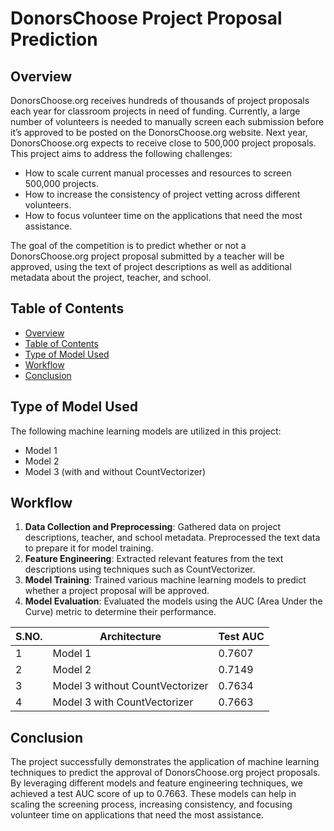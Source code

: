 # DonorsChoose Project Proposal Prediction

## Overview

DonorsChoose.org receives hundreds of thousands of project proposals each year for classroom projects in need of funding. Currently, a large number of volunteers is needed to manually screen each submission before it’s approved to be posted on the DonorsChoose.org website. Next year, DonorsChoose.org expects to receive close to 500,000 project proposals. This project aims to address the following challenges:

- How to scale current manual processes and resources to screen 500,000 projects.
- How to increase the consistency of project vetting across different volunteers.
- How to focus volunteer time on the applications that need the most assistance.

The goal of the competition is to predict whether or not a DonorsChoose.org project proposal submitted by a teacher will be approved, using the text of project descriptions as well as additional metadata about the project, teacher, and school.

## Table of Contents

- [Overview](#overview)
- [Table of Contents](#table-of-contents)
- [Type of Model Used](#type-of-model-used)
- [Workflow](#workflow)
- [Conclusion](#conclusion)

## Type of Model Used

The following machine learning models are utilized in this project:

- Model 1
- Model 2
- Model 3 (with and without CountVectorizer)

## Workflow

1. **Data Collection and Preprocessing**: Gathered data on project descriptions, teacher, and school metadata. Preprocessed the text data to prepare it for model training.
2. **Feature Engineering**: Extracted relevant features from the text descriptions using techniques such as CountVectorizer.
3. **Model Training**: Trained various machine learning models to predict whether a project proposal will be approved.
4. **Model Evaluation**: Evaluated the models using the AUC (Area Under the Curve) metric to determine their performance.

| S.NO. | Architecture                    | Test AUC |
|-------|---------------------------------|----------|
| 1     | Model 1                         | 0.7607   |
| 2     | Model 2                         | 0.7149   |
| 3     | Model 3 without CountVectorizer | 0.7634   |
| 4     | Model 3 with CountVectorizer    | 0.7663   |

## Conclusion

The project successfully demonstrates the application of machine learning techniques to predict the approval of DonorsChoose.org project proposals. By leveraging different models and feature engineering techniques, we achieved a test AUC score of up to 0.7663. These models can help in scaling the screening process, increasing consistency, and focusing volunteer time on applications that need the most assistance.
